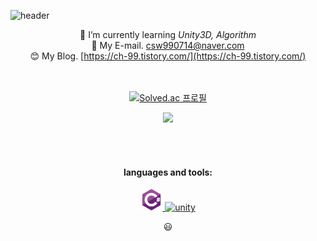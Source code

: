 ![header](https://capsule-render.vercel.app/api?type=waving&color=gradient&customColorList=14&height=155&text=ChoiSW99&fontColor=111111&fontSize=40&fontAlignY=35&animation=fadeIn)

<div align="center">
  
🏃 I’m currently learning *Unity3D, Algorithm*  
📧 My E-mail. csw990714@naver.com  
😊 My Blog. [https://ch-99.tistory.com/](https://ch-99.tistory.com/)
 
<br></br>
[![Solved.ac
프로필](http://mazassumnida.wtf/api/generate_badge?boj=csw9907)](https://solved.ac/csw9907)

<a href="https://ch-99.tistory.com/">
 <img src="https://img.shields.io/badge/Tistory-333333?style=flat&logo=Tistory&logoColor=white"/>
</a>

<!-- <a href="https://www.instagram.com/seung_woo_77/">
 <img src="https://img.shields.io/badge/Instagram-555555?style=flat&logo=Instagram&logoColor=white"/>
</a>
 -->
<br></br>
<h4>languages and tools:</h4>
<p > <a href="https://www.w3schools.com/cs/" target="_blank" rel="noreferrer"> <img src="https://raw.githubusercontent.com/devicons/devicon/master/icons/csharp/csharp-original.svg" alt="csharp" width="35" height="35"/> </a> <a href="https://unity.com/" target="_blank" rel="noreferrer"> <img src="https://www.vectorlogo.zone/logos/unity3d/unity3d-icon.svg" alt="unity" width="35" height="35"/> </a> </p>
😃

</div>
